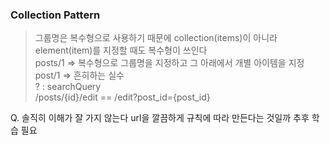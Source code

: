 ### Collection Pattern
> 그룹명은 복수형으로 사용하기 때문에 collection(items)이 아니라 element(item)를 지정할 때도 복수형이 쓰인다<br/>
> posts/1 => 복수형으로 그룹명을 지정하고 그 아래에서 개별 아이템을 지정<br/>
> post/1 => 흔히하는 실수<br/>
> ? : searchQuery<br/>
> /posts/{id}/edit == /edit?post_id={post_id}

Q. 솔직히 이해가 잘 가지 않는다 url을 깔끔하게 규칙에 따라 만든다는 것일까
   추후 학습 필요